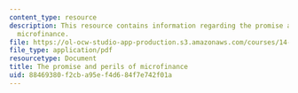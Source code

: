 ```yaml
---
content_type: resource
description: This resource contains information regarding the promise and perils of
  microfinance.
file: https://ol-ocw-studio-app-production.s3.amazonaws.com/courses/14-73-the-challenge-of-world-poverty-spring-2011/88469380f2cba95ef4d684f7e742f01a_MIT14_73S11_Lec19_slides.pdf
file_type: application/pdf
resourcetype: Document
title: The promise and perils of microfinance
uid: 88469380-f2cb-a95e-f4d6-84f7e742f01a
---
```

